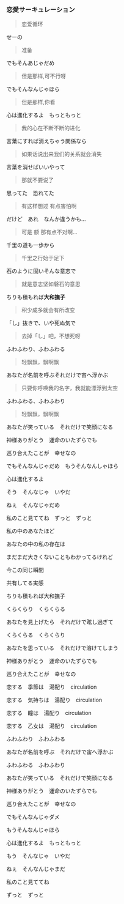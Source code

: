 ### 恋愛サーキュレーション
>恋爱循环

せーの   
>准备   

でもそんあじゃだめ    
>但是那样,可不行呀

でもそんなんじゃほら   
>但是那样,你看

心は進化するよ　もっともっと   
>我的心在不断不断的进化

言葉にすれば消えちゃう関係なら   
>如果话说出来我们的关系就会消失

言葉を消せばいいやって   
>那就不要说了

思ってた　恐れてた   
>有这样想过 有点害怕啊

だけど　あれ　なんか違うかも...   
>可是 额 那有点不对啊...

千里の道も一歩から   
>千里之行始于足下

石のように固いそんな意志で   
>就是意志坚如磐石的意思

ちりも積もれば**大和撫子**   
>积少成多就会有所改变

「し」抜きで、いや死ぬ気で   
>去掉「し」吧，不想死呀

ふわふわり、ふわふわる   
>轻飘飘，飘啊飘

あなたが名前を呼ぶそれだけで宙へ浮かぶ   
>只要你呼唤我的名字，我就能漂浮到太空

ふわふわる、ふわふわり   
>轻飘飘，飘啊飘

あなたが笑っている　それだけで笑顔になる   
>

神様ありがとう　運命のいたずらでも   
>

巡り合えたことが　幸せなの   
>

でもそんなんじゃだめ　もうそんなんしゃほら   
>

心は進化するよ   
>

そう　そんなじゃ　いやだ   
>

ねぇ　そんなじゃだめ   
>

私のこと見ててね　ずっと　ずっと   
>

私の中のあなたほど   
>

あなたの中の私の存在は   
>

まだまだ大きくないこともわかってるけれど   
>

今この同じ瞬間   
>

共有してる実感   
>

ちりも積もれば大和撫子   
>

くらくらり　くらくらる   
>

あなたを見上げたら　それだけで眩し過ぎて   
>

くらくらる　くらくらり   
>

あなたを思っている　それだけで溶けてしまう   
>

神様ありがとう　運命のいたずらでも   
>

巡り合えたことが　幸せなの   
>

恋する　季節は　湯配り　circulation   
>

恋する　気持ちは　湯配り　circulation   
>

恋する　瞳は　湯配り　circulation   
>

恋する　乙女は　湯配り　circulation   
>

ふわふわり　ふわふわる   
>

あなたが名前を呼ぶ　それだけで宙へ浮かぶ   
>

ふわふわる　ふわふわり   
>

あなたが笑っている　それだけで笑顔になる   
>

神様ありがとう　運命のいたずらでも   
>

巡り合えたことが　幸せなの   
>

でもそんなんじゃダメ   
>

もうそんなんじゃほら   
>

心は進化するよ　もっともっと   
>

もう　そんなじゃ　いやだ   
>

ねぇ　そんなんじゃまだ   
>

私のこと見ててね   
>

ずっと　ずっと   
>

